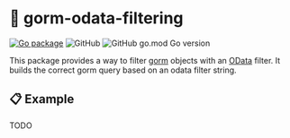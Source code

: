 # 🔎 gorm-odata-filtering

[![Go package](https://github.com/bramca/gorm-odata-filtering/actions/workflows/test.yaml/badge.svg)](https://github.com/bramca/gorm-odata-filtering/actions/workflows/test.yaml)
![GitHub](https://img.shields.io/github/license/bramca/gorm-odata-filtering)
![GitHub go.mod Go version](https://img.shields.io/github/go-mod/go-version/bramca/gorm-odata-filtering)

This package provides a way to filter [gorm](https://gorm.io) objects with an [OData](https://docs.oasis-open.org/odata/odata/v4.0/errata03/os/complete/part2-url-conventions/odata-v4.0-errata03-os-part2-url-conventions-complete.html#_Toc453752358) filter.
It builds the correct gorm query based on an odata filter string.

## 📋 Example

TODO
